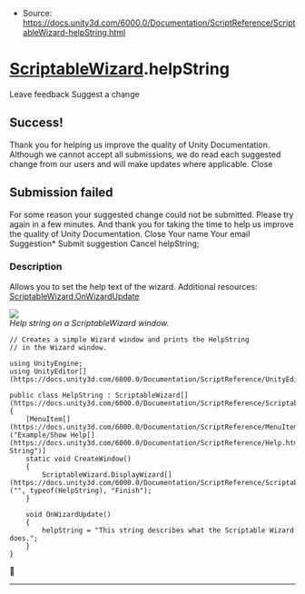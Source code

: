 * Source: https://docs.unity3d.com/6000.0/Documentation/ScriptReference/ScriptableWizard-helpString.html

#  [ScriptableWizard](https://docs.unity3d.com/6000.0/Documentation/ScriptReference/ScriptableWizard.html).helpString
Leave feedback
Suggest a change
## Success!
Thank you for helping us improve the quality of Unity Documentation. Although we cannot accept all submissions, we do read each suggested change from our users and will make updates where applicable.
Close
## Submission failed
For some reason your suggested change could not be submitted. Please <a>try again</a> in a few minutes. And thank you for taking the time to help us improve the quality of Unity Documentation.
Close
Your name Your email Suggestion* Submit suggestion
Cancel
helpString; 
### Description
Allows you to set the help text of the wizard.
Additional resources: [ScriptableWizard.OnWizardUpdate](https://docs.unity3d.com/6000.0/Documentation/ScriptReference/ScriptableWizard.OnWizardUpdate.html)  
  
![](https://docs.unity3d.com/6000.0/Documentation/StaticFiles/ScriptRefImages/HelpString.png)  
_Help string on a ScriptableWizard window._
```
// Creates a simple Wizard window and prints the HelpString
// in the Wizard window.  
  
using UnityEngine;
using UnityEditor[](https://docs.unity3d.com/6000.0/Documentation/ScriptReference/UnityEditor.html);  
  
public class HelpString : ScriptableWizard[](https://docs.unity3d.com/6000.0/Documentation/ScriptReference/ScriptableWizard.html)
{
    [MenuItem[](https://docs.unity3d.com/6000.0/Documentation/ScriptReference/MenuItem.html)("Example/Show Help[](https://docs.unity3d.com/6000.0/Documentation/ScriptReference/Help.html) String")]
    static void CreateWindow()
    {
        ScriptableWizard.DisplayWizard[](https://docs.unity3d.com/6000.0/Documentation/ScriptReference/ScriptableWizard.DisplayWizard.html)("", typeof(HelpString), "Finish");
    }  
  
    void OnWizardUpdate()
    {
        helpString = "This string describes what the Scriptable Wizard does.";
    }
}

```

* * *
